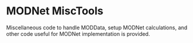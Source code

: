 # MODNet MiscTools
Miscellaneous code to handle MODData, setup MODNet calculations, and other code useful for MODNet implementation is provided.
